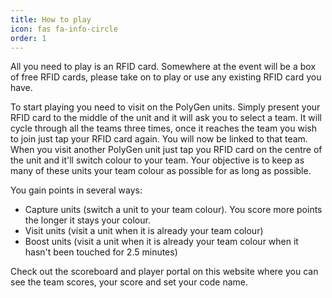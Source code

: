 ```yaml
---
title: How to play
icon: fas fa-info-circle
order: 1
---
```


All you need to play is an RFID card.  Somewhere at the event will be a box of free RFID cards, please take on to play or use any existing RFID card you have.

To start playing you need to visit on the PolyGen units.  Simply present your RFID card to the middle of the unit and it will ask you to select a team.  It will cycle through all the teams three times, once it reaches the team you wish to join just tap your RFID card again.  You will now be linked to that team.  When you visit another PolyGen unit just tap you RFID card on the centre of the unit and it'll switch colour to your team.  Your objective is to keep as many of these units your team colour as possible for as long as possible.

You gain points in several ways:
 - Capture units (switch a unit to your team colour). You score more points the longer it stays your colour.
 - Visit units (visit a unit when it is already your team colour)
 - Boost units (visit a unit when it is already your team colour when it hasn't been touched for 2.5 minutes)

Check out the scoreboard and player portal on this website where you can see the team scores, your score and set your code name.
